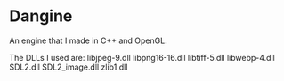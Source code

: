 # Dangine
An engine that I made in C++ and OpenGL.

The DLLs I used are:
libjpeg-9.dll
libpng16-16.dll
libtiff-5.dll
libwebp-4.dll
SDL2.dll
SDL2_image.dll
zlib1.dll
